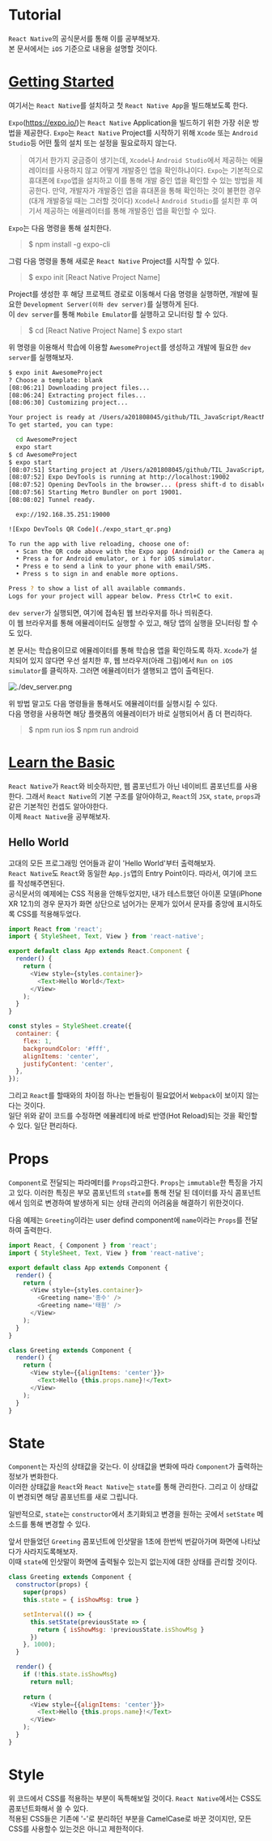 # Tutorial

`React Native`의 공식문서를 통해 이를 공부해보자.   
본 문서에서는 `iOS` 기준으로 내용을 설명할 것이다. 

# [Getting Started](https://facebook.github.io/react-native/docs/getting-started)

여기서는 `React Native`를 설치하고 첫 `React Native App`을 빌드해보도록 한다.   

`Expo`(https://expo.io/)는 `React Native` Application을 빌드하기 위한 가장 쉬운 방법을 제공한다. `Expo`는 `React Native` Project를 시작하기 위해 `Xcode` 또는 `Android Studio`등 어떤 툴의 설치 또는 설정을 필요로하지 않는다. 

>여기서 한가지 궁금증이 생기는데, `Xcode`나 `Android Studio`에서 제공하는 에뮬레이터를 사용하지 않고 어떻게 개발중인 앱을 확인하냐이다. 
`Expo`는 기본적으로 휴대폰에 `Expo`앱을 설치하고 이를 통해 개발 중인 앱을 확인할 수 있는 방법을 제공한다. 만약, 개발자가 개발중인 앱을 휴대폰을 통해 확인하는 것이 불편한 경우(대개 개발중일 때는 그러할 것이다) `Xcode`나 `Android Studio`를 설치한 후 여기서 제공하는 에뮬레이터를 통해 개발중인 앱을 확인할 수 있다.

`Expo`는 다음 명령을 통해 설치한다.  

>$ npm install -g expo-cli

그럼 다음 명령을 통해 새로운 `React Native` Project를 시작할 수 있다.  

>$ expo init [React Native Project Name]

Project를 생성한 후 해당 프로젝트 경로로 이동해서 다음 명령을 실행하면, 개발에 필요한 `Development Server(이하 dev server)`를 실행하게 된다.   
이 `dev server`를 통해 `Mobile Emulator`를 실행하고 모니터링 할 수 있다.  

>$ cd [React Native Project Name]
>$ expo start

위 명령을 이용해서 학습에 이용할 `AwesomeProject`를 생성하고 개발에 필요한 `dev server`를 실행해보자.   

```sh
$ expo init AwesomeProject
? Choose a template: blank
[08:06:21] Downloading project files...
[08:06:24] Extracting project files...
[08:06:30] Customizing project...

Your project is ready at /Users/a201808045/github/TIL_JavaScript/ReactNative/tutorial/AwesomeProject
To get started, you can type:

  cd AwesomeProject
  expo start
$ cd AwesomeProject
$ expo start
[08:07:51] Starting project at /Users/a201808045/github/TIL_JavaScript/ReactNative/tutorial/AwesomeProject
[08:07:52] Expo DevTools is running at http://localhost:19002
[08:07:52] Opening DevTools in the browser... (press shift-d to disable)
[08:07:56] Starting Metro Bundler on port 19001.
[08:08:02] Tunnel ready.

  exp://192.168.35.251:19000

![Expo DevTools QR Code](./expo_start_qr.png)

To run the app with live reloading, choose one of:
  • Scan the QR code above with the Expo app (Android) or the Camera app (iOS).
  • Press a for Android emulator, or i for iOS simulator.
  • Press e to send a link to your phone with email/SMS.
  • Press s to sign in and enable more options.

Press ? to show a list of all available commands.
Logs for your project will appear below. Press Ctrl+C to exit.
```

`dev server`가 실행되면, 여기에 접속된 웹 브라우저를 하나 띄워준다.  
이 웹 브라우저를 통해 에뮬레이터도 실행할 수 있고, 해당 앱의 실행을 모니터링 할 수도 있다.

본 문서는 학습용이므로 에뮬레이터를 통해 학습용 앱을 확인하도록 하자. 
`Xcode`가 설치되어 있지 않다면 우선 설치한 후, 웹 브라우저(아래 그림)에서 `Run on iOS simulator`를 클릭하자. 그러면 에뮬레이터가 샐행되고 앱이 출력된다.   

![./dev_server.png](./dev_server.png)

위 방법 말고도 다음 명령들을 통해서도 에뮬레이터를 실행시킬 수 있다.  
다음 명령을 사용하면 해당 플랫폼의 에뮬레이터가 바로 실행되어서 좀 더 편리하다.

>$ npm run ios
>$ npm run android

# [Learn the Basic](https://facebook.github.io/react-native/docs/tutorial)

`React Native`가 `React`와 비슷하지만, 웹 콤포넌트가 아닌 네이비트 콤포넌트를 사용한다. 그래서 `React Native`의 기본 구조를 알아야하고, `React`의 `JSX`, `state`, `props`과 같은 기본적인 컨셉도 알아야한다.  
이제 `React Native`을 공부해보자.   

## Hello World

고대의 모든 프로그래밍 언어들과 같이 'Hello World'부터 출력해보자.  
`React Native`도 `React`와 동일한 `App.js`앱의 Entry Point이다. 따라서, 여기에 코드를 작성해주면된다.  
공식문서의 예제에는 CSS 적용을 안해두었지만, 내가 테스트했던 아이폰 모델(iPhone XR 12.1)의 경우 문자가 화면 상단으로 넘어가는 문제가 있어서 문자를 중앙에 표시하도록 CSS를 적용해두었다.  

```javascript
import React from 'react';
import { StyleSheet, Text, View } from 'react-native';

export default class App extends React.Component {
  render() {
    return (
      <View style={styles.container}>
        <Text>Hello World</Text>
      </View>
    );
  }
}

const styles = StyleSheet.create({
  container: {
    flex: 1,
    backgroundColor: '#fff',
    alignItems: 'center',
    justifyContent: 'center',
  },
});
```

그리고 `React`를 할때와의 차이점 하나는 번들링이 필요없어서 `Webpack`이 보이지 않는다는 것이다.  
일단 위와 같이 코드를 수정하면 에뮬레티에 바로 반영(Hot Reload)되는 것을 확인할 수 있다. 일단 편리하다. 

# Props

`Component`로 전달되는 파라메터를 `Props`라고한다.
`Props`는 `immutable`한 특징을 가지고 있다. 이러한 특징은 부모 콤포넌트의 `state`를 통해 전달 된 데이터를 자식 콤포넌트에서 임의로 변경하여 발생하게 되는 상태 관리의 어려움을 해결하기 위한것이다. 

다음 예제는 `Greeting`이라는 user defind component에 `name`이라는 `Props`를 전달하여 출력한다.

```javascript
import React, { Component } from 'react';
import { StyleSheet, Text, View } from 'react-native';

export default class App extends Component {
  render() {
    return (
      <View style={styles.container}>
        <Greeting name='종수' />
        <Greeting name='태원' />
      </View>
    );
  }
}

class Greeting extends Component {
  render() {
    return (
      <View style={{alignItems: 'center'}}>
        <Text>Hello {this.props.name}!</Text>
      </View>
    );
  }
}
```

# State

`Component`는 자신의 상태값을 갖는다. 이 상태값을 변화에 따라 `Component`가 출력하는 정보가 변화한다.  
이러한 상태값을 `React`와 `React Native`는 `state`를 통해 관리한다. 그리고 이 상태값이 변경되면 해당 콤포넌트를 새로 그립니다. 

일반적으로, `state`는 `constructor`에서 초기화되고 변경을 원하는 곳에서 `setState` 메소드를 통해 변경할 수 있다.  

앞서 만들었던 `Greeting` 콤포넌트에 인삿말을 1초에 한번씩 번갈아가며 화면에 나타났다가 사라지도록해보자.  
이때 `state`에 인삿말이 화면에 출력될수 있는지 없는지에 대한 상태를 관리할 것이다. 

```javascript
class Greeting extends Component {
  constructor(props) {
    super(props)
    this.state = { isShowMsg: true }

    setInterval(() => {
      this.setState(previousState => {
        return { isShowMsg: !previousState.isShowMsg }
      })
    }, 1000);
  }

  render() {
    if (!this.state.isShowMsg)
      return null;
    
    return (
      <View style={{alignItems: 'center'}}>
        <Text>Hello {this.props.name}!</Text>
      </View>
    );
  }
}
```

# Style

위 코드에서 CSS를 적용하는 부분이 독특해보일 것이다. `React Native`에서는 CSS도 콤포넌트화해서 쓸 수 있다.   
적용된 CSS들은 기존에 '-'로 분리하던 부분을 CamelCase로 바꾼 것이지만, 모든 CSS를 사용할수 있는것은 아니고 제한적이다. 

